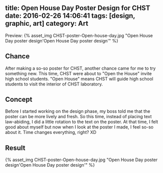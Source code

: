 title: Open House Day Poster Design for CHST
date: 2016-02-26 14:06:41
tags: [design, graphic, art]
category: Art
---
Preview:
{% asset_img CHST-poster-Open-house-day.jpg "Open House Day poster design'Open House Day poster design'" %}
<!-- more -->
## Chance
After making a so-so poster for CHST, another chance came for me to try something new. This time, CHST were about to "Open the House" invite high school students. "Open House" means CHST will guide high school students to visit the interior of CHST laboratory.

## Concept
Before I started working on the design phase, my boss told me that the poster can be more lively and fresh. So this time, instead of placing text law-abiding, I did a little rotation to the text on the poster. At that time, I felt good about myself but now when I look at the poster I made, I feel so-so about it. Time changes everything, right? XD

## Result
{% asset_img CHST-poster-Open-house-day.jpg "Open House Day poster design'Open House Day poster design'" %}